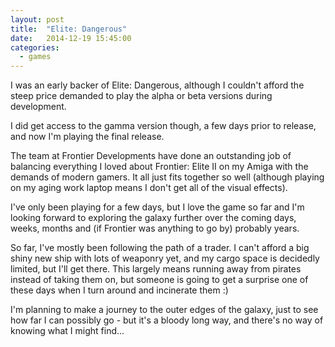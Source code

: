 ```yaml
---
layout: post
title:  "Elite: Dangerous"
date:   2014-12-19 15:45:00
categories:
  - games
---
```

I was an early backer of Elite: Dangerous, although I couldn't afford the steep price demanded
to play the alpha or beta versions during development.

<!--more-->

I did get access to the gamma version though, a few days prior to release, and now I'm playing
the final release.

The team at Frontier Developments have done an outstanding job of balancing everything I loved
about Frontier: Elite II on my Amiga with the demands of modern gamers. It all just fits
together so well (although playing on my aging work laptop means I don't get all of the visual
effects).

I've only been playing for a few days, but I love the game so far and I'm looking forward to
exploring the galaxy further over the coming days, weeks, months and (if Frontier was anything
to go by) probably years.

So far, I've mostly been following the path of a trader. I can't afford a big shiny new ship
with lots of weaponry yet, and my cargo space is decidedly limited, but I'll get there. This
largely means running away from pirates instead of taking them on, but someone is going to get
a surprise one of these days when I turn around and incinerate them :)

I'm planning to make a journey to the outer edges of the galaxy, just to see how far I can
possibly go - but it's a bloody long way, and there's no way of knowing what I might find...

